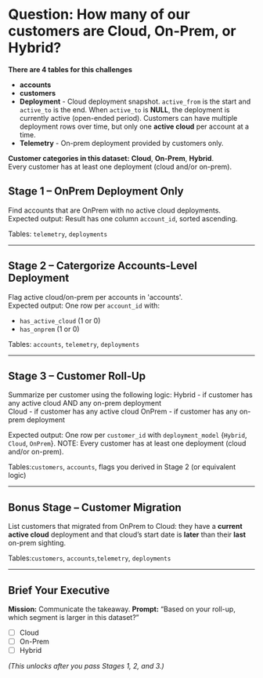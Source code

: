 # Question: How many of our customers are Cloud, On-Prem, or Hybrid?

**There are 4 tables for this challenges**
- **accounts**
- **customers**  
- **Deployment** - Cloud deployment snapshot. `active_from` is the start and `active_to` is the end. When `active_to` is **NULL**, the deployment is currently active (open-ended period). Customers can have multiple deployment rows over time, but only one **active cloud** per account at a time.
- **Telemetry** - On-prem deployment provided by customers only.

**Customer categories in this dataset:** **Cloud**, **On-Prem**, **Hybrid**.  
Every customer has at least one deployment (cloud and/or on-prem).

## Stage 1 – OnPrem Deployment Only
Find accounts that are OnPrem with no active cloud deployments.  
Expected output: Result has one column `account_id`, sorted ascending.  

Tables: `telemetry`, `deployments`  

---

## Stage 2 – Catergorize Accounts-Level Deployment
Flag active cloud/on-prem per accounts in 'accounts'.  
Expected output: One row per `account_id` with:
- `has_active_cloud` (1 or 0)
- `has_onprem` (1 or 0)

Tables: `accounts`, `telemetry`, `deployments`  

---

## Stage 3 – Customer Roll-Up
Summarize per customer using the following logic: 
Hybrid - if customer has any active cloud AND any on-prem deployment  
Cloud - if customer has any active cloud
OnPrem - if customer has any on-prem deployment

Expected output:  One row per `customer_id` with `deployment_model` {`Hybrid`, `Cloud`, `OnPrem`}.
NOTE: Every customer has at least one deployment (cloud and/or on-prem).

Tables:`customers`, `accounts`, flags you derived in Stage 2 (or equivalent logic)

---

## Bonus Stage – Customer Migration
List customers that migrated from OnPrem to Cloud: they have a **current active cloud** deployment and that cloud’s start date is **later** than their **last** on-prem sighting.  

Tables:`customers`, `accounts`,`telemetry`, `deployments`  

---

## Brief Your Executive
**Mission:** Communicate the takeaway.
**Prompt:** “Based on your roll-up, which segment is larger in this dataset?”
- ☐ Cloud
- ☐ On-Prem
- ☐ Hybrid

*(This unlocks after you pass Stages 1, 2, and 3.)*
